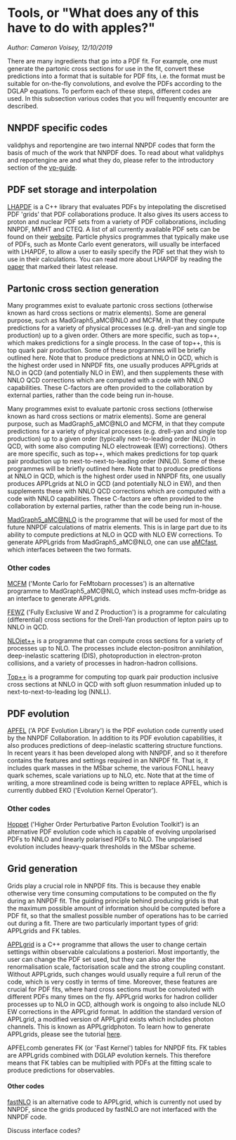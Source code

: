 # Tools, or  "What does any of this have to do with apples?"

*Author: Cameron Voisey, 12/10/2019*

There are many ingredients that go into a PDF fit. For example, one must generate the partonic cross sections for use in the fit, convert these predictions into a format that is suitable for PDF fits, i.e. the format must be suitable for on-the-fly convolutions, and evolve the PDFs according to the DGLAP equations. To perform each of these steps, different codes are used. In this subsection various codes that you will frequently encounter are described.  

## NNPDF specific codes

validphys and reportengine are two internal NNPDF codes that form the basis of much of the work that NNPDF does. To read about what validphys and reportengine are and what they do, please refer to the introductory section of the [vp-guide](./../vp/introduction.md).

## PDF set storage and interpolation

[LHAPDF](https://lhapdf.hepforge.org/) is a C++ library that evaluates PDFs by intepolating the discretised PDF 'grids' that PDF collaborations produce. It also gives its users access to proton and nuclear PDF sets from a variety of PDF collaborations, including NNPDF, MMHT and CTEQ. A list of all currently available PDF sets can be found on their [website](https://lhapdf.hepforge.org/pdfsets.html). Particle physics programmes that typically make use of PDFs, such as Monte Carlo event generators, will usually be interfaced with LHAPDF, to allow a user to easily specify the PDF set that they wish to use in their calculations. You can read more about LHAPDF by reading the [paper](https://arxiv.org/abs/1412.7420) that marked their latest release.

## Partonic cross section generation

Many programmes exist to evaluate partonic cross sections (otherwise known as hard cross sections or matrix elements). Some are general purpose, such as MadGraph5\_aMC@NLO and MCFM, in that they compute predictions for a variety of physical processes (e.g. drell-yan and single top production) up to a given order. Others are more specific, such as top++, which makes predictions for a single process. In the case of top++, this is top quark pair production. Some of these programmes will be briefly outlined here. Note that to produce predictions at NNLO in QCD, which is the highest order used in NNPDF fits, one usually produces APPLgrids at NLO in QCD (and potentially NLO in EW), and then supplements these with NNLO QCD corrections which are computed with a code with NNLO capabilities. These C-factors are often provided to the collaboration by external parties, rather than the code being run in-house.

Many programmes exist to evaluate partonic cross sections (otherwise known as hard cross sections or matrix elements). Some are general purpose, such as MadGraph5\_aMC@NLO and MCFM, in that they compute predictions for a variety of physical processes (e.g. drell-yan and single top production) up to a given order (typically next-to-leading order (NLO) in QCD, with some also computing NLO electroweak (EW) corrections). Others are more specific, such as top++, which makes predictions for top quark pair production up to next-to-next-to-leading order (NNLO). Some of these programmes will be briefly outlined here. Note that to produce predictions at NNLO in QCD, which is the highest order used in NNPDF fits, one usually produces APPLgrids at NLO in QCD (and potentially NLO in EW), and then supplements these with NNLO QCD corrections which are computed with a code with NNLO capabilities. These C-factors are often provided to the collaboration by external parties, rather than the code being run in-house.

[MadGraph5\_aMC@NLO](https://launchpad.net/mg5amcnlo) is the programme that will be used for most of the future NNPDF calculations of matrix elements. This is in large part due to its ability to compute predictions at NLO in QCD with NLO EW corrections. To generate APPLgrids from MadGraph5\_aMC@NLO, one can use [aMCfast](https://amcfast.hepforge.org/), which interfaces between the two formats.

### Other codes

[MCFM](https://mcfm.fnal.gov/) ('Monte Carlo for FeMtobarn processes') is an alternative programme to MadGraph5\_aMC@NLO, which instead uses mcfm-bridge as an interface to generate APPLgrids.

[FEWZ](https://arxiv.org/abs/1011.3540) ('Fully Exclusive W and Z Production') is a programme for calculating (differential) cross sections for the Drell-Yan production of lepton pairs up to NNLO in QCD.

[NLOjet++](http://www.desy.de/~znagy/Site/NLOJet++.html) is a programme that can compute cross sections for a variety of processes up to NLO. The processes include electon-positron annihilation, deep-inelastic scattering (DIS), photoproduction in electron-proton collisions, and a variety of processes in hadron-hadron collisions.

[Top++](http://www.precision.hep.phy.cam.ac.uk/top-plus-plus/) is a programme for computing top quark pair production inclusive cross sections at NNLO in QCD with soft gluon resummation inluded up to next-to-next-to-leading log (NNLL).

## PDF evolution

[APFEL](https://apfel.hepforge.org/) ('A PDF Evolution Library') is the PDF evolution code currently used by the NNPDF Collaboration. In addition to its PDF evolution capabilities, it also produces predictions of deep-inelastic scattering structure functions. In recent years it has been developed along with NNPDF, and so it therefore contains the features and settings required in an NNPDF fit. That is, it includes quark masses in the MSbar scheme, the various FONLL heavy quark schemes, scale variations up to NLO, etc. Note that at the time of writing, a more streamlined code is being written to replace APFEL, which is currently dubbed EKO ('Evolution Kernel Operator').

### Other codes

[Hoppet](https://hoppet.hepforge.org/) ('Higher Order Perturbative Parton Evolution Toolkit') is an alternative PDF evolution code which is capable of evolving unpolarised PDFs to NNLO and linearly polarised PDFs to NLO. The unpolarised evolution includes heavy-quark thresholds in the MSbar scheme.

## Grid generation

Grids play a crucial role in NNPDF fits. This is because they enable otherwise very time consuming computations to be computed on the fly during an NNPDF fit. The guiding principle behind producing grids is that the maximum possible amount of information should be computed before a PDF fit, so that the smallest possible number of operations has to be carried out during a fit. There are two particularly important types of grid: APPLgrids and FK tables.

[APPLgrid](https://applgrid.hepforge.org/) is a C++ programme that allows the user to change certain settings within observable calculations a posteriori. Most importantly, the user can change the PDF set used, but they can also alter the renormalisation scale, factorisation scale and the strong coupling constant. Without APPLgrids, such changes would usually require a full rerun of the code, which is very costly in terms of time. Moreover, these features are crucial for PDF fits, where hard cross sections must be convoluted with different PDFs many times on the fly. APPLgrid works for hadron collider processes up to NLO in QCD, although work is ongoing to also include NLO EW corrections in the APPLgrid format. In addition the standard version of APPLgrid, a modified version of APPLgrid exists which includes photon channels. This is known as APPLgridphoton. To learn how to generate APPLgrids, please see the tutorial [here](../tutorials/APPLgrids.md).

APFELcomb generates FK (or 'Fast Kernel') tables for NNPDF fits. FK tables are APPLgrids combined with DGLAP evolution kernels. This therefore means that FK tables can be multiplied with PDFs at the fitting scale to produce predictions for observables.

#### Other codes

[fastNLO](https://fastnlo.hepforge.org/) is an alternative code to APPLgrid, which is currently not used by NNPDF, since the grids produced by fastNLO are not interfaced with the NNPDF code.

Discuss interface codes?
